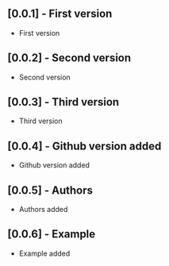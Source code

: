 ## [0.0.1] - First version

* First version

## [0.0.2] - Second version

* Second version
  
## [0.0.3] - Third version

* Third version
  
## [0.0.4] - Github version added

* Github version added

## [0.0.5] - Authors

* Authors added

## [0.0.6] - Example

* Example added
